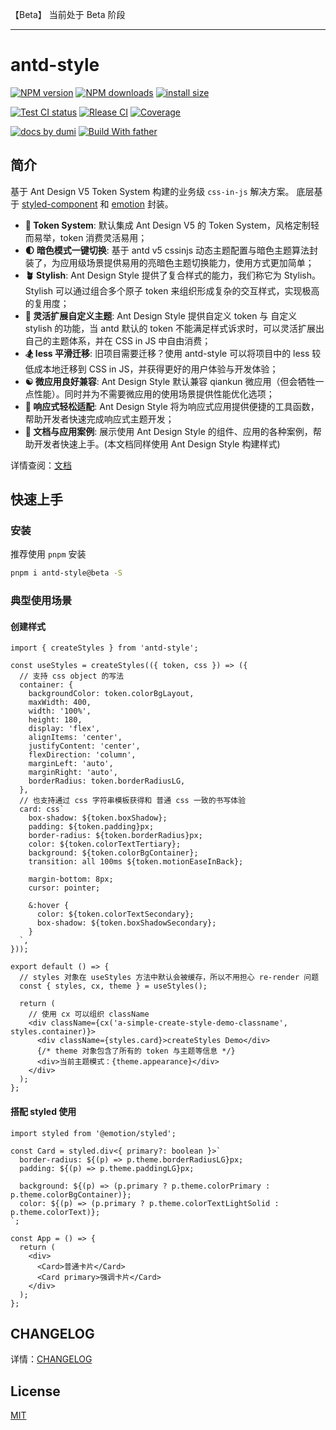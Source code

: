 【Beta】 当前处于 Beta 阶段

---

# antd-style

[![NPM version][npm-image]][npm-url] [![NPM downloads][download-image]][download-url] [![install size][npm-size]][npm-size-url]

[![Test CI status][test-ci]][test-ci-url] [![Rlease CI][release-ci]][release-ci-url] [![Coverage][coverage]][codecov-url]

[![ docs by dumi][dumi-url]](https://d.umijs.org/) [![Build With father][father-url]](https://github.com/umijs/father/)

<!-- gitpod url -->

[gitpod-badge]: https://img.shields.io/badge/Gitpod-ready--to--code-blue?logo=gitpod
[gitpod-url]: https://gitpod.io/#https://github.com/ant-design/antd-style

<!-- umi url -->

[dumi-url]: https://img.shields.io/badge/docs%20by-dumi-blue
[father-url]: https://img.shields.io/badge/build%20with-father-028fe4.svg

<!-- npm url -->

[npm-image]: http://img.shields.io/npm/v/antd-style.svg?style=flat-square&color=deepgreen&label=latest
[npm-url]: http://npmjs.org/package/antd-style
[npm-size]: https://img.shields.io/bundlephobia/minzip/antd-style?color=deepgreen&label=gizpped%20size&style=flat-square
[npm-size-url]: https://packagephobia.com/result?p=antd-style

<!-- coverage -->

[coverage]: https://codecov.io/gh/arvinxx/npm-template/branch/master/graph/badge.svg
[codecov-url]: https://codecov.io/gh/arvinxx/npm-template/branch/master

<!-- Github CI -->

[test-ci]: https://github.com/arvinxx/npm-template/workflows/Test%20CI/badge.svg
[release-ci]: https://github.com/arvinxx/npm-template/workflows/Release%20CI/badge.svg
[test-ci-url]: https://github.com/arvinxx/npm-template/actions?query=workflow%3ATest%20CI
[release-ci-url]: https://github.com/arvinxx/npm-template/actions?query=workflow%Release%20CI
[download-image]: https://img.shields.io/npm/dm/antd-style.svg?style=flat-square
[download-url]: https://npmjs.org/package/antd-style

## 简介

基于 Ant Design V5 Token System 构建的业务级 `css-in-js` 解决方案。 底层基于 [styled-component](https://styled-components.com/) 和 [emotion](https://emotion.sh/) 封装。

- **🧩 Token System**: 默认集成 Ant Design V5 的 Token System，风格定制轻而易举，token 消费灵活易用；
- **🌓 暗色模式一键切换**: 基于 antd v5 cssinjs 动态主题配置与暗色主题算法封装了，为应用级场景提供易用的亮暗色主题切换能力，使用方式更加简单；
- **🪴 Stylish**: Ant Design Style 提供了复合样式的能力，我们称它为 Stylish。Stylish 可以通过组合多个原子 token 来组织形成复杂的交互样式，实现极高的复用度；
- **🎨 灵活扩展自定义主题**: Ant Design Style 提供自定义 token 与 自定义 stylish 的功能，当 antd 默认的 token 不能满足样式诉求时，可以灵活扩展出自己的主题体系，并在 CSS in JS 中自由消费；
- **🏂 less 平滑迁移**: 旧项目需要迁移？使用 antd-style 可以将项目中的 less 较低成本地迁移到 CSS in JS，并获得更好的用户体验与开发体验；
- **☯️ 微应用良好兼容**: Ant Design Style 默认兼容 qiankun 微应用（但会牺牲一点性能）。同时并为不需要微应用的使用场景提供性能优化选项；
- **📱 响应式轻松适配**: Ant Design Style 将为响应式应用提供便捷的工具函数，帮助开发者快速完成响应式主题开发；
- **🌰 文档与应用案例**: 展示使用 Ant Design Style 的组件、应用的各种案例，帮助开发者快速上手。(本文档同样使用 Ant Design Style 构建样式)

详情查阅：[文档](https://ant-design-antd-style-preview-pr-19.surge.sh/)

## 快速上手

### 安装

推荐使用 `pnpm` 安装

```bash
pnpm i antd-style@beta -S
```

### 典型使用场景

#### 创建样式

```tsx
import { createStyles } from 'antd-style';

const useStyles = createStyles(({ token, css }) => ({
  // 支持 css object 的写法
  container: {
    backgroundColor: token.colorBgLayout,
    maxWidth: 400,
    width: '100%',
    height: 180,
    display: 'flex',
    alignItems: 'center',
    justifyContent: 'center',
    flexDirection: 'column',
    marginLeft: 'auto',
    marginRight: 'auto',
    borderRadius: token.borderRadiusLG,
  },
  // 也支持通过 css 字符串模板获得和 普通 css 一致的书写体验
  card: css`
    box-shadow: ${token.boxShadow};
    padding: ${token.padding}px;
    border-radius: ${token.borderRadius}px;
    color: ${token.colorTextTertiary};
    background: ${token.colorBgContainer};
    transition: all 100ms ${token.motionEaseInBack};

    margin-bottom: 8px;
    cursor: pointer;

    &:hover {
      color: ${token.colorTextSecondary};
      box-shadow: ${token.boxShadowSecondary};
    }
  `,
}));

export default () => {
  // styles 对象在 useStyles 方法中默认会被缓存，所以不用担心 re-render 问题
  const { styles, cx, theme } = useStyles();

  return (
    // 使用 cx 可以组织 className
    <div className={cx('a-simple-create-style-demo-classname', styles.container)}>
      <div className={styles.card}>createStyles Demo</div>
      {/* theme 对象包含了所有的 token 与主题等信息 */}
      <div>当前主题模式：{theme.appearance}</div>
    </div>
  );
};
```

#### 搭配 styled 使用

```tsx | pure
import styled from '@emotion/styled';

const Card = styled.div<{ primary?: boolean }>`
  border-radius: ${(p) => p.theme.borderRadiusLG}px;
  padding: ${(p) => p.theme.paddingLG}px;

  background: ${(p) => (p.primary ? p.theme.colorPrimary : p.theme.colorBgContainer)};
  color: ${(p) => (p.primary ? p.theme.colorTextLightSolid : p.theme.colorText)};
`;

const App = () => {
  return (
    <div>
      <Card>普通卡片</Card>
      <Card primary>强调卡片</Card>
    </div>
  );
};
```

## CHANGELOG

详情：[CHANGELOG](./CHANGELOG)

## License

[MIT](./LICENSE)
